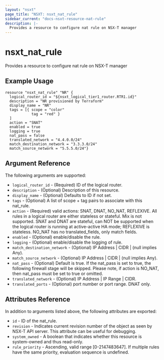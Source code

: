 ```yaml
---
layout: "nsxt"
page_title: "NSXT: nsxt_nat_rule"
sidebar_current: "docs-nsxt-resource-nat-rule"
description: |-
  Provides a resource to configure nat rule on NSX-T manager
---
```


# nsxt_nat_rule

Provides a resource to configure nat rule on NSX-T manager

## Example Usage

```hcl
resource "nsxt_nat_rule" "NR" {
  logical_router_id = "${nsxt_logical_tier1_router.RTR1.id}"
  description = "NR provisioned by Terraform"
  display_name = "NR"
  tags = [{ scope = "color"
            tag = "red" }
  ]
  action = "SNAT"
  enabled = true
  logging = true
  nat_pass = false
  translated_network = "4.4.0.0/24"
  match_destination_network = "3.3.3.0/24"
  match_source_network = "5.5.5.0/24"}
```

## Argument Reference

The following arguments are supported:

* `logical_router_id` - (Required) ID of the logical router.
* `description` - (Optional) Description of this resource.
* `display_name` - (Optional) Defaults to ID if not set.
* `tags` - (Optional) A list of scope + tag pairs to associate with this nat_rule.
* `action` - (Required) valid actions: SNAT, DNAT, NO_NAT, REFLEXIVE. All rules in a logical router are either stateless or stateful. Mix is not supported. SNAT and DNAT are stateful, can NOT be supported when the logical router is running at active-active HA mode; REFLEXIVE is stateless. NO_NAT has no translated_fields, only match fields.
* `enabled` - (Optional) enable/disable the rule.
* `logging` - (Optional) enable/disable the logging of rule.
* `match_destination_network` - (Optional) IP Address | CIDR | (null implies Any).
* `match_source_network` - (Optional) IP Address | CIDR | (null implies Any).
* `nat_pass` - (Optional) Default is true. If the nat_pass is set to true, the following firewall stage will be skipped. Please note, if action is NO_NAT, then nat_pass must be set to true or omitted.
* `translated_network` - (Optional) IP Address | IP Range | CIDR.
* `translated_ports` - (Optional) port number or port range. DNAT only.


## Attributes Reference

In addition to arguments listed above, the following attributes are exported:

* `id` - ID of the nat_rule.
* `revision` - Indicates current revision number of the object as seen by NSX-T API server. This attribute can be useful for debugging.
* `system_owned` - A boolean that indicates whether this resource is system-owned and thus read-only.
* `rule_priority` - Ascending, valid range [0-2147483647]. If multiple rules have the same priority, evaluation sequence is undefined.
